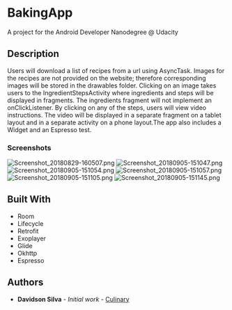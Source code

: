# BakingApp

A project for the Android Developer Nanodegree @ Udacity

## Description

Users will download a list of recipes from a url using AsyncTask. Images for the recipes are not provided on the website; therefore corresponding images will be stored in the drawables folder. Clicking on an image takes users to the IngredientStepsActivity where ingredients and steps will be displayed in fragments. The ingredients fragment will not implement an onClickListener. By clicking on any of the steps, users will view video instructions. The video will be displayed in a separate fragment on a tablet layout and in a separate activity on a phone layout.The app also includes a Widget and an Espresso test.

### Screenshots

![Screenshot_20180829-160507.png](https://github.com/davidsonsilva/Culinary/blob/master/Screenshot_20180829-160507.png)
![Screenshot_20180905-151047.png](https://github.com/davidsonsilva/Culinary/blob/master/Screenshot_20180905-151047.png)
![Screenshot_20180905-151054.png](https://github.com/davidsonsilva/Culinary/blob/master/Screenshot_20180905-151054.png)
![Screenshot_20180905-151057.png](https://github.com/davidsonsilva/Culinary/blob/master/Screenshot_20180905-151057.png)
![Screenshot_20180905-151105.png](https://github.com/davidsonsilva/Culinary/blob/master/Screenshot_20180905-151105.png)
![Screenshot_20180905-151145.png](https://github.com/davidsonsilva/Culinary/blob/master/Screenshot_20180905-151145.png)

## Built With
  * Room
  * Lifecycle
  * Retrofit 
  * Exoplayer
  * Glide 
  * Okhttp
  * Espresso

## Authors

* **Davidson Silva** - *Initial work* - [Culinary](https://github.com/davidsonsilva/Culinary)



